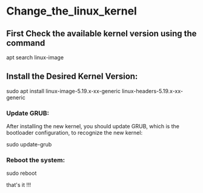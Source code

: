 # Change_the_linux_kernel   
## First Check the available kernel version using the command   

apt search linux-image    


## Install the Desired Kernel Version:   

sudo apt install linux-image-5.19.x-xx-generic linux-headers-5.19.x-xx-generic    


### Update GRUB:   

After installing the new kernel, you should update GRUB, which is the bootloader configuration, to recognize the new kernel:   

sudo update-grub

### Reboot the system:   

sudo reboot

that's it !!!


